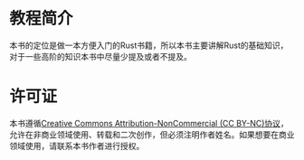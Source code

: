 # 教程简介
本书的定位是做一本方便入门的Rust书籍，所以本书主要讲解Rust的基础知识，对于一些高阶的知识本书中尽量少提及或者不提及。

# 许可证
本书遵循[Creative Commons Attribution-NonCommercial (CC BY-NC)协议](https://creativecommons.org/licenses/by-nc-nd/4.0/legalcode.zh-Hans)，允许在非商业领域使用、转载和二次创作，但必须注明作者姓名。如果想要在商业领域使用，请联系本书作者进行授权。


